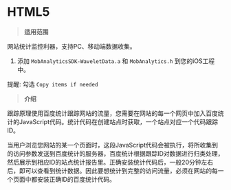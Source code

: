 # HTML5

> **适用范围**

网站统计监控利器，支持PC、移动端数据收集。

1. 添加 `MobAnalyticsSDK-WaveletData.a` 和 `MobAnalytics.h` 到您的iOS工程中。

  提醒: 勾选 `Copy items if needed`


> **介绍**

跟踪原理使用百度统计跟踪网站的流量，您需要在网站的每一个网页中加入百度统计的JavaScript代码。统计代码在创建站点时获取，一个站点对应一个代码跟踪ID。

当用户浏览您网站的某一个页面时，这段JavaScript代码会被执行，将所收集到的访问参数发送到百度统计的服务器，百度统计根据跟踪ID对数据进行归类处理，然后展示到相应ID的站点统计报告里。正确安装统计代码后，一般20分钟左右后，即可以查看到统计数据。因此要想统计到完整的访问流量，必须在网站的每一个页面中都安装正确ID的百度统计代码。


